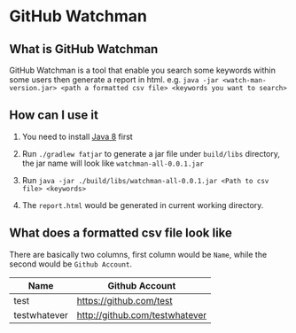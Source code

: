 # GitHub Watchman

## What is GitHub Watchman

GitHub Watchman is a tool that enable you search some keywords within some users then generate a report in html.
e.g. `java -jar <watch-man-version.jar> <path a formatted csv file> <keywords you want to search>`

## How can I use it

1. You need to install [Java 8](http://www.oracle.com/technetwork/java/javase/downloads/jdk8-downloads-2133151.html) first

2. Run `./gradlew fatjar` to generate a jar file under `build/libs` directory, the jar name will look like `watchman-all-0.0.1.jar`

3. Run `java -jar ./build/libs/watchman-all-0.0.1.jar <Path to csv file> <keywords>`

4. The `report.html` would be generated in current working directory.

## What does a formatted csv file look like

There are basically two columns, first column would be `Name`, while the second would be `Github Account`.


| Name | Github Account                        |
|------|---------------------------------------|
| test |  https://github.com/test              |
| testwhatever | http://github.com/testwhatever|
